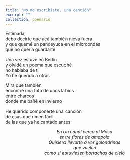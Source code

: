 ```yaml
---
title: "No me escribiste, una canción"
excerpt: ""
collection: poemario
---
```


<p>Estimada,<br>
debo decirte que acá también nieva fuera<br>
y que quemé un pandeyuca en el microondas<br>
que no quería guardarte</p>
<p>
Una vez estuve en Berlín<br>
y olvidé un poema que escuché<br>
no hablaba de ti<br>
Yo he querido a otras</p>
<p>
Mira que también<br>
encontré una foto de unos labios<br>
entre charcos<br>
donde me bañé en invierno</p>
<p>
He querido componerte una canción<br>
de esas que rimen fácil<br>
de las que ya he cantado antes:</p>

_<div style="text-align: center;" markdown="1"> En un canal cerca al Mosa </div>_
_<div style="text-align: center;" markdown="1"> entre flores de amapola </div>_
_<div style="text-align: center;" markdown="1"> Quisiera llevarte a ver golondrinas </div>_
_<div style="text-align: center;" markdown="1"> que vuelen </div>_
_<div style="text-align: center;" markdown="1"> como si estuviesen borrachas de cielo </div>_
